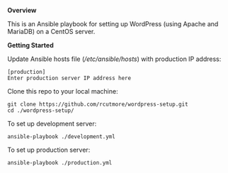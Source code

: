 **Overview**

This is an Ansible playbook for setting up WordPress (using Apache and MariaDB) on a CentOS server.

**Getting Started**

Update Ansible hosts file (*/etc/ansible/hosts*) with production IP address:

    [production]
    Enter production server IP address here

Clone this repo to your local machine:

    git clone https://github.com/rcutmore/wordpress-setup.git
    cd ./wordpress-setup/

To set up development server:

    ansible-playbook ./development.yml

To set up production server:

    ansible-playbook ./production.yml

